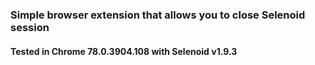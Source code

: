 ### Simple browser extension that allows you to close Selenoid session

#### Tested in Chrome 78.0.3904.108 with Selenoid v1.9.3
